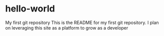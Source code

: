 # hello-world
My first git repository
This is the README for my first git repository.
I plan on leveraging this site as a platform to grow as a developer
